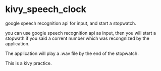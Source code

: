 # kivy_speech_clock
google speech recognition api for input, and start a stopwatch.


you can use google speech recognition api as input, then you will start a stopwath if you said a corrent number which was recongnized by the application.

The application will play a .wav file by the end of the stopwatch.

This is a kivy practice.
